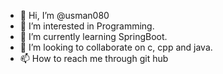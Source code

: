 - 👋 Hi, I’m @usman080
- 👀 I’m interested in Programming.
- 🌱 I’m currently learning SpringBoot.
- 💞️ I’m looking to collaborate on c, cpp and java.
- 📫 How to reach me through git hub

<!---
usman080/usman080 is a ✨ special ✨ repository because its `README.md` (this file) appears on your GitHub profile.
You can click the Preview link to take a look at your changes.
--->
